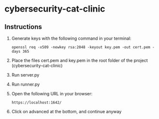# cybersecurity-cat-clinic

## Instructions
1. Generate keys with the following command in your terminal:
   
   ```openssl req -x509 -newkey rsa:2048 -keyout key.pem -out cert.pem -days 365```
2. Place the files cert.pem and key.pem in the root folder of the project (cybersecurity-cat-clinic)
3. Run server.py
4. Run runner.py
  
5. Open the following URL in your browser:

   ```https://localhost:1642/```
6. Click on advanced at the bottom, and continue anyway
